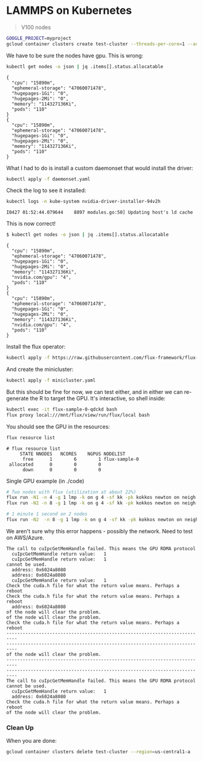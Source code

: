 # LAMMPS on Kubernetes

> V100 nodes

```bash
GOOGLE_PROJECT=myproject
gcloud container clusters create test-cluster --threads-per-core=1 --accelerator type=nvidia-tesla-v100,count=4 --num-nodes=2 --machine-type=n1-standard-32 --region=us-central1-a --project=${GOOGLE_PROJECT} 
```

We have to be sure the nodes have gpu. This is wrong:

```bash
kubectl get nodes -o json | jq .items[].status.allocatable
```
```console
{
  "cpu": "15890m",
  "ephemeral-storage": "47060071478",
  "hugepages-1Gi": "0",
  "hugepages-2Mi": "0",
  "memory": "114327136Ki",
  "pods": "110"
}
{
  "cpu": "15890m",
  "ephemeral-storage": "47060071478",
  "hugepages-1Gi": "0",
  "hugepages-2Mi": "0",
  "memory": "114327136Ki",
  "pods": "110"
}
```

What I had to do is install a custom daemonset that would install the driver:

```bash
kubectl apply -f daemonset.yaml
```

Check the log to see it installed:

```bash
kubectl logs -n kube-system nvidia-driver-installer-94v2h 
```
```console
I0427 01:52:44.079644    8897 modules.go:50] Updating host's ld cache
```

This is now correct!

```bash
$ kubectl get nodes -o json | jq .items[].status.allocatable
```
```console
{
  "cpu": "15890m",
  "ephemeral-storage": "47060071478",
  "hugepages-1Gi": "0",
  "hugepages-2Mi": "0",
  "memory": "114327136Ki",
  "nvidia.com/gpu": "4",
  "pods": "110"
}
{
  "cpu": "15890m",
  "ephemeral-storage": "47060071478",
  "hugepages-1Gi": "0",
  "hugepages-2Mi": "0",
  "memory": "114327136Ki",
  "nvidia.com/gpu": "4",
  "pods": "110"
}
```

Install the flux operator:

```bash
kubectl apply -f https://raw.githubusercontent.com/flux-framework/flux-operator/main/examples/dist/flux-operator.yaml
```

And create the minicluster:

```bash
kubectl apply -f minicluster.yaml
```

But this should be fine for now, we can test either, and in either we can re-generate the R to target the GPU. It's interactive, so shell inside:

```bash
kubectl exec -it flux-sample-0-qdckd bash
flux proxy local:///mnt/flux/view/run/flux/local bash
```

You should see the GPU in the resources:

```bash
flux resource list
```
```console
# flux resource list
     STATE NNODES   NCORES    NGPUS NODELIST
      free      1        6        1 flux-sample-0
 allocated      0        0        0 
      down      0        0        0 
```

Single GPU example (in ./code)

```bash
# Two nodes with flux (utilization at about 22%)
flux run -N1 -n 4 -g 1 lmp -k on g 4 -sf kk -pk kokkos newton on neigh half -in in.snap.test -var snapdir 2J8_W.SNAP -v x 64 -v y 64 -v z 64 -var nsteps 1000
flux run -N2 -n 8 -g 1 lmp -k on g 4 -sf kk -pk kokkos newton on neigh half -in in.snap.test -var snapdir 2J8_W.SNAP -v x 64 -v y 64 -v z 64 -var nsteps 1000

# 1 minute 1 second on 2 nodes
flux run -N2  -n 8 -g 1 lmp -k on g 4 -sf kk -pk kokkos newton on neigh half -in in.snap.test -var snapdir 2J8_W.SNAP -v x 228 -v y 228 -v z 228 -var nsteps 20000
```

We aren't sure why this error happens - possibly the network. Need to test on AWS/Azure. 

```
The call to cuIpcGetMemHandle failed. This means the GPU RDMA protocol
  cuIpcGetMemHandle return value:   1
  cuIpcGetMemHandle return value:   1
cannot be used.
  address: 0x6024a8080
  address: 0x6024a8080
  cuIpcGetMemHandle return value:   1
Check the cuda.h file for what the return value means. Perhaps a reboot
Check the cuda.h file for what the return value means. Perhaps a reboot
  address: 0x6024a8080
of the node will clear the problem.
of the node will clear the problem.
Check the cuda.h file for what the return value means. Perhaps a reboot
--------------------------------------------------------------------------
--------------------------------------------------------------------------
of the node will clear the problem.
--------------------------------------------------------------------------
--------------------------------------------------------------------------
The call to cuIpcGetMemHandle failed. This means the GPU RDMA protocol
cannot be used.
  cuIpcGetMemHandle return value:   1
  address: 0x6024a8080
Check the cuda.h file for what the return value means. Perhaps a reboot
of the node will clear the problem.
```
       
### Clean Up

When you are done:

```bash
gcloud container clusters delete test-cluster --region=us-central1-a
```
